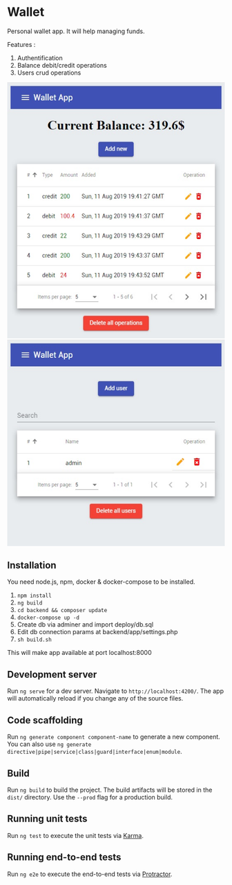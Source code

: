 # Wallet

Personal wallet app. It will help managing funds.

Features :
1) Authentification
2) Balance debit/credit operations
3) Users crud operations

![preview](preview.jpg) ![preview](preview2.jpg)

## Installation

You need node.js, npm, docker & docker-compose to be installed.

1) ``` npm install ```
2) ``` ng build ```
3) ``` cd backend && composer update ```
4) ``` docker-compose up -d ```
5) Create db via adminer and import deploy/db.sql
6) Edit db connection params at backend/app/settings.php
7) ``` sh build.sh ```

This will make app available at port localhost:8000

## Development server

Run `ng serve` for a dev server. Navigate to `http://localhost:4200/`. The app will automatically reload if you change any of the source files.

## Code scaffolding

Run `ng generate component component-name` to generate a new component. You can also use `ng generate directive|pipe|service|class|guard|interface|enum|module`.

## Build

Run `ng build` to build the project. The build artifacts will be stored in the `dist/` directory. Use the `--prod` flag for a production build.

## Running unit tests

Run `ng test` to execute the unit tests via [Karma](https://karma-runner.github.io).

## Running end-to-end tests

Run `ng e2e` to execute the end-to-end tests via [Protractor](http://www.protractortest.org/).

